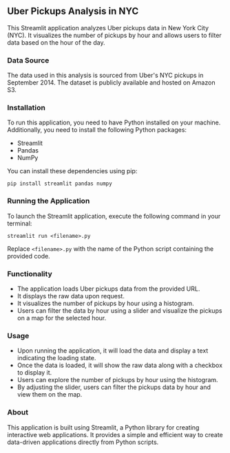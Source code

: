 ## Uber Pickups Analysis in NYC

This Streamlit application analyzes Uber pickups data in New York City (NYC). It visualizes the number of pickups by hour and allows users to filter data based on the hour of the day.

### Data Source

The data used in this analysis is sourced from Uber's NYC pickups in September 2014. The dataset is publicly available and hosted on Amazon S3.

### Installation

To run this application, you need to have Python installed on your machine. Additionally, you need to install the following Python packages:

- Streamlit
- Pandas
- NumPy

You can install these dependencies using pip:

```
pip install streamlit pandas numpy
```

### Running the Application

To launch the Streamlit application, execute the following command in your terminal:

```
streamlit run <filename>.py
```

Replace `<filename>.py` with the name of the Python script containing the provided code.

### Functionality

- The application loads Uber pickups data from the provided URL.
- It displays the raw data upon request.
- It visualizes the number of pickups by hour using a histogram.
- Users can filter the data by hour using a slider and visualize the pickups on a map for the selected hour.

### Usage

- Upon running the application, it will load the data and display a text indicating the loading state.
- Once the data is loaded, it will show the raw data along with a checkbox to display it.
- Users can explore the number of pickups by hour using the histogram.
- By adjusting the slider, users can filter the pickups data by hour and view them on the map.

### About

This application is built using Streamlit, a Python library for creating interactive web applications. It provides a simple and efficient way to create data-driven applications directly from Python scripts.

